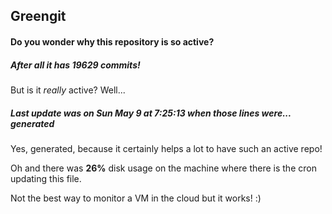 ## Greengit

#### Do you wonder why this repository is so active?

##### After all it has 19629 commits!

But is it *really* active? Well...

##### Last update was on Sun May 9 at 7:25:13 when those lines were... generated

Yes, generated, because it certainly helps a lot to have such an active repo!

Oh and there was **26%** disk usage on the machine
where there is the cron updating this file.

Not the best way to monitor a VM in the cloud but it works! :)
